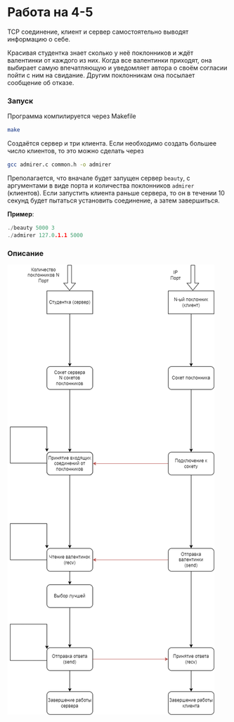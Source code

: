 # Работа на 4-5

TCP соединение, клиент и сервер самостоятельно выводят информацию о себе.

Красивая студентка знает сколько у неё поклонников и ждёт валентинки от каждого из них. Когда все валентинки приходят, она выбирает самую впечатляющую и уведомляет автора о своём согласии пойти с ним на свидание. Другим поклонникам она посылает сообщение об отказе.

### Запуск
Программа компилируется через Makefile
```bash
make
```
Создаётся сервер и три клиента. Если необходимо создать большее число клиентов, то это можно сделать через
```bash
gcc admirer.c common.h -o admirer
```
Преполагается, что вначале будет запущен сервер `beauty`, с аргументами в виде порта и количества поклонников `admirer` (клиентов). Если запустить клиента раньше сервера, то он в течении 10 секунд будет пытаться установить соединение, а затем завершиться.

**Пример**:
```c
./beauty 5000 3
./admirer 127.0.1.1 5000
```

### Описание
![Схема](./schema/4-5.png)
